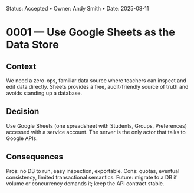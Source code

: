 Status: Accepted • Owner: Andy Smith • Date: 2025-08-11

# 0001 — Use Google Sheets as the Data Store

## Context
We need a zero-ops, familiar data source where teachers can inspect and edit data directly. Sheets provides a free, audit-friendly source of truth and avoids standing up a database.

## Decision
Use Google Sheets (one spreadsheet with Students, Groups, Preferences) accessed with a service account. The server is the only actor that talks to Google APIs.

## Consequences
Pros: no DB to run, easy inspection, exportable. Cons: quotas, eventual consistency, limited transactional semantics. Future: migrate to a DB if volume or concurrency demands it; keep the API contract stable.
